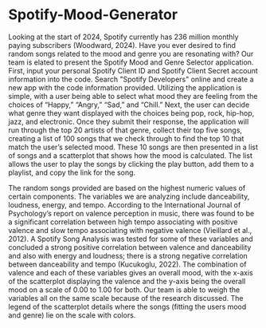 # Spotify-Mood-Generator

Looking at the start of 2024, Spotify currently has 236 million monthly paying subscribers (Woodward, 2024). Have you ever desired to find random songs related to the mood and genre you are resonating with? Our team is elated to present the Spotify Mood and Genre Selector application. First, input your personal Spotify Client ID and Spotify Client Secret account information into the code. Search "Spotify Developers" online and create a new app with the code information provided. Utilizing the application is simple, with a user being able to select what mood they are feeling from the choices of “Happy,” “Angry,” “Sad,” and “Chill.” Next, the user can decide what genre they want displayed with the choices being pop, rock, hip-hop, jazz, and electronic. Once they submit their response, the application will run through the top 20 artists of that genre, collect their top five songs, creating a list of 100 songs that we check through to find the top 10 that match the user’s selected mood. These 10 songs are then presented in a list of songs and a scatterplot that shows how the mood is calculated. The list allows the user to play the songs by clicking the play button, add them to a playlist, and copy the link for the song.

The random songs provided are based on the highest numeric values of certain components. The variables we are analyzing include danceability, loudness, energy, and tempo. According to the International Journal of Psychology’s report on valence perception in music, there was found to be a significant correlation between high tempo associating with positive valence and slow tempo associating with negative valence (Vieillard et al., 2012). A Spotify Song Analysis was tested for some of these variables and concluded a strong positive correlation between valence and danceability and also with energy and loudness; there is a strong negative correlation between danceability and tempo (Kucukoglu, 2022). The combination of valence and each of these variables gives an overall mood, with the x-axis of the scatterplot displaying the valence and the y-axis being the overall mood on a scale of 0.00 to 1.00 for both. Our team is able to weigh the variables all on the same scale because of the research discussed. The legend of the scatterplot details where the songs (fitting the users mood and genre) lie on the scale with colors.
